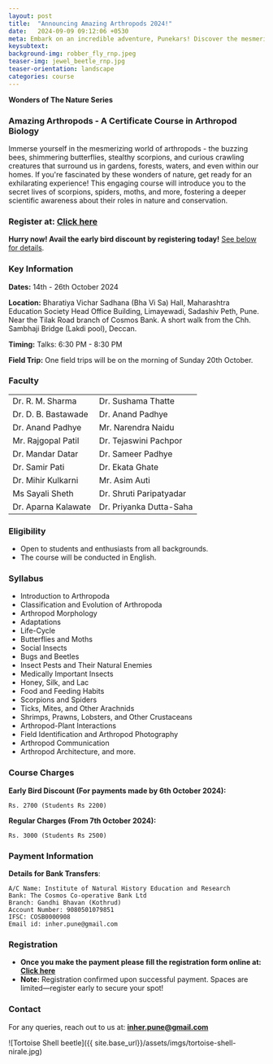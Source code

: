 ```yaml
---
layout: post
title:  "Announcing Amazing Arthropods 2024!"
date:   2024-09-09 09:12:06 +0530
meta: Embark on an incredible adventure, Punekars! Discover the mesmerizing world of insects and other arthropods. Your enthusiastic response to our previous courses has inspired us to continue this captivating and informative journey into the enchanting world of beautiful butterflies and fascinating scorpions. This introductory course dives deep into the lives of insects and other arthropods inhabiting our forests, farms, and even our homes. Renowned experts will enlighten you on a myriad of topics. Join us from 14th October to 26th October 2024 at Bha Vi Sa Hall, near Tilak Road, Pune. Evening talks on weekdays and an expert-guided field trip on Sunday.
keysubtext: 
background-img: robber_fly_rnp.jpeg
teaser-img: jewel_beetle_rnp.jpg
teaser-orientation: landscape
categories: course
---
```


**Wonders of The Nature Series**

### Amazing Arthropods - A Certificate Course in Arthropod Biology

Immerse yourself in the mesmerizing world of arthropods - the buzzing bees, shimmering butterflies, stealthy scorpions, and curious crawling creatures that surround us in gardens, forests, waters, and even within our homes. If you're fascinated by these wonders of nature, get ready for an exhilarating experience! This engaging course will introduce you to the secret lives of scorpions, spiders, moths, and more, fostering a deeper scientific awareness about their roles in nature and conservation.

### Register at: [Click here](https://goo.gl/forms/5Rtm6Tr505JWXqef2)
**Hurry now! Avail the early bird discount by registering today!** [See below for details](#course-charges).

### Key Information
**Dates:** 14th - 26th October 2024

**Location:**  Bharatiya Vichar Sadhana (Bha Vi Sa) Hall,
Maharashtra Education Society Head Office Building, Limayewadi, Sadashiv Peth, Pune.
Near the Tilak Road branch of Cosmos Bank. A short walk from the Chh. Sambhaji Bridge (Lakdi pool), Deccan.


**Timing:** Talks: 6:30 PM - 8:30 PM

**Field Trip:** One field trips will be on the morning of Sunday 20th October.

### Faculty
<table class="table table-striped">
<tr><td>Dr. R. M. Sharma</td><td>Dr. Sushama Thatte</td></tr>
<tr><td>Dr. D. B. Bastawade</td><td>Dr. Anand Padhye</td></tr>
<tr><td>Dr. Anand Padhye</td><td>Mr. Narendra Naidu</td></tr>
<tr><td>Mr. Rajgopal Patil</td><td>Dr. Tejaswini Pachpor</td></tr>
<tr><td>Dr. Mandar Datar</td><td>Dr. Sameer Padhye</td></tr>
<tr><td>Dr. Samir Pati</td><td>Dr. Ekata Ghate</td></tr>
<tr><td>Dr. Mihir Kulkarni</td><td>Mr. Asim Auti</td></tr>
<tr><td>Ms Sayali Sheth</td><td>Dr. Shruti Paripatyadar</td></tr>
<tr><td>Dr. Aparna Kalawate</td><td>Dr. Priyanka Dutta-Saha</td></tr>
</table>

### Eligibility
+ Open to students and enthusiasts from all backgrounds.
+ The course will be conducted in English.

### Syllabus
+ Introduction to Arthropoda
+ Classification and Evolution of Arthropoda
+ Arthropod Morphology
+ Adaptations
+ Life-Cycle
+ Butterflies and Moths
+ Social Insects
+ Bugs and Beetles
+ Insect Pests and Their Natural Enemies
+ Medically Important Insects
+ Honey, Silk, and Lac
+ Food and Feeding Habits
+ Scorpions and Spiders
+ Ticks, Mites, and Other Arachnids
+ Shrimps, Prawns, Lobsters, and Other Crustaceans
+ Arthropod-Plant Interactions
+ Field Identification and Arthropod Photography
+ Arthropod Communication
+ Arthropod Architecture, and more.

### Course Charges
**Early Bird Discount (For payments made by 6th October 2024):**  

    Rs. 2700 (Students Rs 2200)


**Regular Charges (From 7th October 2024):**  

    Rs. 3000 (Students Rs 2500)

### Payment Information

**Details for Bank Transfers**:

    A/C Name: Institute of Natural History Education and Research
    Bank: The Cosmos Co-operative Bank Ltd
    Branch: Gandhi Bhavan (Kothrud)
    Account Number: 9080501079851
    IFSC: COSB0000908
    Email id: inher.pune@gmail.com


### Registration
+ **Once you make the payment please fill the registration form online at: [Click here](https://forms.gle/fbSpZuwmzmQjX13h9)**
+ **Note:** Registration confirmed upon successful payment. Spaces are limited—register early to secure your spot!


### Contact
For any queries, reach out to us at: **inher.pune@gmail.com**

![Tortoise Shell beetle]({{ site.base_url}}/assets/imgs/tortoise-shell-nirale.jpg)
